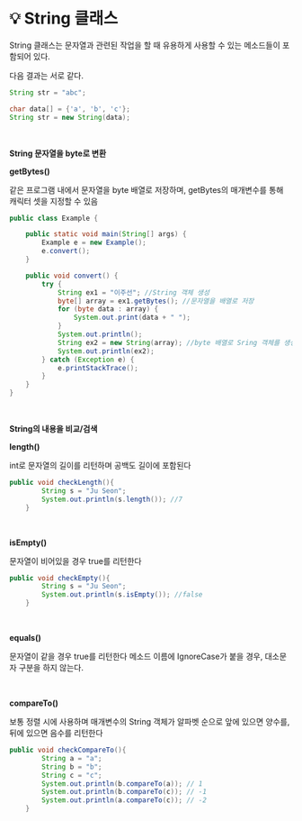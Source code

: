 # 💡 **String 클래스**

String 클래스는 문자열과 관련된 작업을 할 때 유용하게 사용할 수 있는 메소드들이 포함되어 있다.


다음 결과는 서로 같다.

```java
String str = "abc";

char data[] = {'a', 'b', 'c'};
String str = new String(data);
```

<br>

**String 문자열을 byte로 변환**

**getBytes()**

같은 프로그램 내에서 문자열을 byte 배열로 저장하며, 
getBytes의 매개변수를 통해 캐릭터 셋을 지정할 수 있음


```java
public class Example {

    public static void main(String[] args) {
        Example e = new Example();
        e.convert();
    }

    public void convert() {
        try {
            String ex1 = "이주선"; //String 객체 생성
            byte[] array = ex1.getBytes(); //문자열을 배열로 저장
            for (byte data : array) {
                System.out.print(data + " ");
            }
            System.out.println();
            String ex2 = new String(array); //byte 배열로 Sring 객체를 생성
            System.out.println(ex2);
        } catch (Exception e) {
            e.printStackTrace();
        }
    }
}
```  
<br>

**String의 내용을 비교/검색**

**length()**

int로 문자열의 길이를 리턴하며 공백도 길이에 포함된다

```java
public void checkLength(){
        String s = "Ju Seon";
        System.out.println(s.length()); //7
    }
```
<br>


**isEmpty()**

문자열이 비어있을 경우 true를 리턴한다

```java
public void checkEmpty(){
        String s = "Ju Seon";
        System.out.println(s.isEmpty()); //false
    }
```
<br>

**equals()**

문자열이 같을 경우 true를 리턴한다
메소드 이름에 IgnoreCase가 붙을 경우, 대소문자 구분을 하지 않는다.

<br>

**compareTo()**

보통 정렬 시에 사용하며 매개변수의 String 객체가 알파벳 순으로 앞에 있으면 양수를, 뒤에 있으면 음수를 리턴한다

```java
public void checkCompareTo(){
        String a = "a";
        String b = "b";
        String c = "c";
        System.out.println(b.compareTo(a)); // 1
        System.out.println(b.compareTo(c)); // -1
        System.out.println(a.compareTo(c)); // -2
    }
```
<br>

